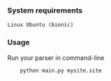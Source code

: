 ### System requirements   
    Linux Ubuntu (bionic)
### Usage   
Run your parser in command-line
```console
    python main.py mysite.site
```
